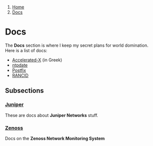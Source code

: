 <!-- -
Title: Docs
Description: Marios Zindilis's Docs 
First Published: 2014-06-30
- -->

<ol class="breadcrumb" itemprop="breadcrumb">
	<li><a href="/">Home</a></li>
	<li><a href="/docs/">Docs</a></li>
</ol>

Docs
====

The **Docs** section is where I keep my secret plans for world domination. Here 
is a list of docs:

*   [Accelerated-X](/docs/accelerated-x.el.html) (in Greek)
*   [ntpdate](/docs/ntpdate.html)
*   [Postfix](/docs/postfix.html)
*   [RANCID](/docs/rancid.html)

Subsections
-----------

### [Juniper](/docs/juniper/)
These are docs about **Juniper Networks** stuff.

### [Zenoss](/docs/zenoss/)
Docs on the **Zenoss Network Monitoring System**
